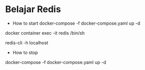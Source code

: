 # Belajar Redis

- How to start
docker-compose -f docker-compose.yaml up -d

docker container exec -it redis /bin/sh

redis-cli -h localhost

- How to stop

docker-compose -f docker-compose.yaml up -d
